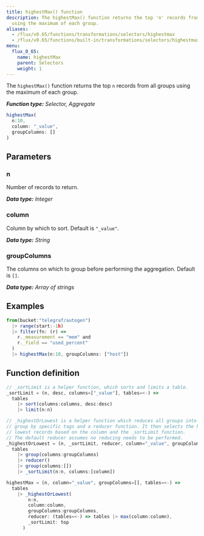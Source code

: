 ```yaml
---
title: highestMax() function
description: The highestMax() function returns the top 'n' records from all groups
  using the maximum of each group.
aliases:
  - /flux/v0.65/functions/transformations/selectors/highestmax
  - /flux/v0.65/functions/built-in/transformations/selectors/highestmax/
menu:
  flux_0_65:
    name: highestMax
    parent: Selectors
    weight: 1
---
```


The `highestMax()` function returns the top `n` records from all groups using the maximum of each group.

_**Function type:** Selector, Aggregate_

```js
highestMax(
  n:10,
  column: "_value",
  groupColumns: []
)
```

## Parameters

### n
Number of records to return.

_**Data type:** Integer_

### column
Column by which to sort.
Default is `"_value"`.

_**Data type:** String_

### groupColumns
The columns on which to group before performing the aggregation.
Default is `[]`.

_**Data type:** Array of strings_

## Examples
```js
from(bucket:"telegraf/autogen")
  |> range(start:-1h)
  |> filter(fn: (r) =>
    r._measurement == "mem" and
    r._field == "used_percent"
  )
  |> highestMax(n:10, groupColumns: ["host"])
```

## Function definition
```js
// _sortLimit is a helper function, which sorts and limits a table.
_sortLimit = (n, desc, columns=["_value"], tables=<-) =>
  tables
    |> sort(columns:columns, desc:desc)
    |> limit(n:n)

// _highestOrLowest is a helper function which reduces all groups into a single
// group by specific tags and a reducer function. It then selects the highest or
// lowest records based on the column and the _sortLimit function.
// The default reducer assumes no reducing needs to be performed.
_highestOrLowest = (n, _sortLimit, reducer, column="_value", groupColumns=[], tables=<-) =>
  tables
    |> group(columns:groupColumns)
    |> reducer()
    |> group(columns:[])
    |> _sortLimit(n:n, columns:[column])

highestMax = (n, column="_value", groupColumns=[], tables=<-) =>
  tables
    |> _highestOrLowest(
        n:n,
        column:column,
        groupColumns:groupColumns,
        reducer: (tables=<-) => tables |> max(column:column),
        _sortLimit: top
      )
```
